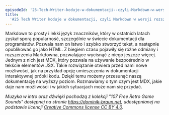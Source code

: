```yaml
---
episodeId: '25-Tech-Writer-koduje-w-dokumentacji--czyli-Markdown-w-wersji-rozszerzonej-ep7cpm'
title:
  '#25 Tech Writer koduje w dokumentacji, czyli Markdown w wersji rozszerzonej'
---
```


Markdown to prosty i lekki język znaczników, który w ostatnich latach zyskał
sporą popularność, szczególnie w świecie dokumentacji dla programistów. Pozwala
nam on łatwo i szybko stworzyć tekst, a następnie opublikować go jako HTML. Z
biegiem czasu pojawiły się różne odmiany i rozszerzenia Markdowna, pozwalające
wycisnąć z niego jeszcze więcej. Jednym z nich jest MDX, który pozwala na
używanie bezpośrednio w tekście elementów JSX. Takie rozwiązanie otwiera przed
nami nowe możliwości, jak na przykład opcję umieszczenia w dokumentacji
interaktywnej próbki kodu. Dzięki temu możemy przesunąć naszą dokumentację na
wyższy poziom. Rozmawiamy o tym czym jest MDX, jakie daje nam możliwości i w
jakich sytuacjach może nam się przydać.

_Muzyka w intro oraz dźwięki pochodzą z kolekcji "107 Free Retro Game Sounds"
dostępnej na stronie <https://dominik-braun.net>, udostępnianej na podstawie
licencji
[Creative Commons license CC BY 4.0](https://creativecommons.org/licenses/by/4.0/)._
